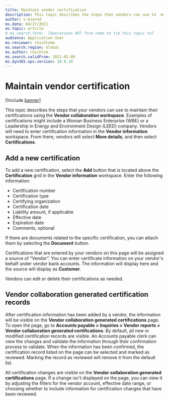 ```yaml
---
title: Maintain vendor certification
description: This topic describes the steps that vendors can use to  maintain their certifications using the Vendor collaboration workspace. 
author: v-kiarnd
ms.date: 04/27/2021
ms.topic: article
# ms.search.form:  [Operations AOT form name to tie this topic to]
audience: Application User
ms.reviewer: roschloma
ms.search.region: Global
ms.author: roschlom
ms.search.validFrom: 2021-02-09
ms.dyn365.ops.version: 10.0.18
---
```


# Maintain vendor certification

[!include [banner](../includes/banner.md)]

This topic describes the steps that your vendors can use to  maintain their certifications using the **Vendor collaboration workspace**. Examples of certifications might include a Woman Business Enterprise (WBE) or a Leadership in Energy and Environment Design (LEED) company. Vendors will need to enter certification information in the **Vendor information** workspace. From there, vendors will select **More details**, and then select **Certifications**.

## Add a new certification

To add a new certification, select the **Add** button that is located above the **Certification** grid in the **Vendor information** workspace. Enter the following information:
 
- Certification number
- Certification type
- Certifying organization 
- Certification date
- Liability amount, if applicable
- Effective date
- Expiration date
- Comments, optional

If there are documents related to the specific certification, you can attach them by selecting the **Document** button.

Certifications that are entered by your vendors on this page will be assigned a source of “Vendor”. You can enter certificate information on your vendor's behalf under vendor bank accounts. The information will display here and the source will display as **Customer**.

Vendors can edit or delete their certifications as needed.

## Vendor collaboration generated certification records 
 
After certification information has been added by a vendor, the information will be visible on the **Vendor collaboration generated certifications** page. To open the page, go to **Accounts payable > Inquiries > Vendor reports > Vendor collaboration generated certifications**. By default, all new or modified certification records are visible. An Accounts payable clerk can view the changes and validate the information through their confirmation process to validate. When the information has been confirmed, the certification record listed on the page can be selected and marked as reviewed. Marking the record as reviewed will remove it from the default list.
 
All certification changes are visible on the **Vendor collaboration generated certifications** page. If a change isn't displayed on the page, you can view it by adjusting the filters for the vendor account, effective date range, or choosing whether to include information for certification changes that have been reviewed. 

